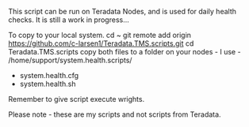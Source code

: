 This script can be run on Teradata Nodes, and is used for daily health checks.
It is still a work in progress...

To copy to your local system.
cd ~
git remote add origin https://github.com/c-larsen1/Teradata.TMS.scripts.git
cd Teradata.TMS.scripts
copy both files to a folder on your nodes - I use - /home/support/system.health.scripts/
   - system.health.cfg
   - system.health.sh
   
Remember to give script execute wrights.

Please note - these are my scripts and not scripts from Teradata.
